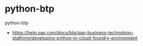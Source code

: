 # python-btp
python-btp


- https://help.sap.com/docs/btp/sap-business-technology-platform/developing-python-in-cloud-foundry-environment